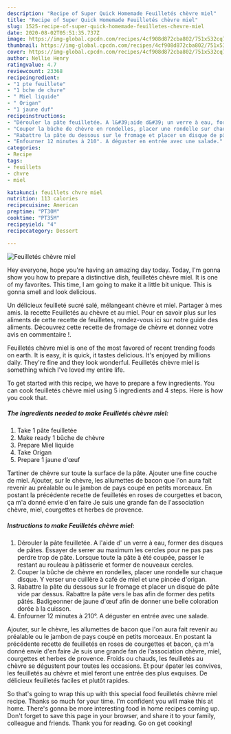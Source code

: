 ```yaml
---
description: "Recipe of Super Quick Homemade Feuilletés chèvre miel"
title: "Recipe of Super Quick Homemade Feuilletés chèvre miel"
slug: 1525-recipe-of-super-quick-homemade-feuilletes-chevre-miel
date: 2020-08-02T05:51:35.737Z
image: https://img-global.cpcdn.com/recipes/4cf908d872cba802/751x532cq70/feuilletes-chevre-miel-photo-principale-de-la-recette.jpg
thumbnail: https://img-global.cpcdn.com/recipes/4cf908d872cba802/751x532cq70/feuilletes-chevre-miel-photo-principale-de-la-recette.jpg
cover: https://img-global.cpcdn.com/recipes/4cf908d872cba802/751x532cq70/feuilletes-chevre-miel-photo-principale-de-la-recette.jpg
author: Nellie Henry
ratingvalue: 4.7
reviewcount: 23368
recipeingredient:
- "1 pte feuillete"
- "1 bche de chvre"
- " Miel liquide"
- " Origan"
- "1 jaune duf"
recipeinstructions:
- "Dérouler la pâte feuilletée. A l&#39;aide d&#39; un verre à eau, former des disques de pâtes. Essayer de serrer au maximum les cercles pour ne pas pas perdre trop de pâte. Lorsque toute la pâte à été coupée, passer le restant au rouleau à pâtisserie et former de nouveaux cercles."
- "Couper la bûche de chèvre en rondelles, placer une rondelle sur chaque disque. Y verser une cuillère à café de miel et une pincée d&#39;origan."
- "Rabattre la pâte du dessous sur le fromage et placer un disque de pâte vide par dessus. Rabattre la pâte vers le bas afin de former des petits pâtés. Badigeonner de jaune d&#39;œuf afin de donner une belle coloration dorée à la cuisson."
- "Enfourner 12 minutes à 210°. A déguster en entrée avec une salade."
categories:
- Recipe
tags:
- feuillets
- chvre
- miel

katakunci: feuillets chvre miel 
nutrition: 113 calories
recipecuisine: American
preptime: "PT30M"
cooktime: "PT35M"
recipeyield: "4"
recipecategory: Dessert

---
```



![Feuilletés chèvre miel](https://img-global.cpcdn.com/recipes/4cf908d872cba802/751x532cq70/feuilletes-chevre-miel-photo-principale-de-la-recette.jpg)

Hey everyone, hope you're having an amazing day today. Today, I'm gonna show you how to prepare a distinctive dish, feuilletés chèvre miel. It is one of my favorites. This time, I am going to make it a little bit unique. This is gonna smell and look delicious.

Un délicieux feuilleté sucré salé, mélangeant chèvre et miel. Partager à mes amis. la recette Feuilletés au chèvre et au miel. Pour en savoir plus sur les aliments de cette recette de feuilletes, rendez-vous ici sur notre guide des aliments. Découvrez cette recette de fromage de chèvre et donnez votre avis en commentaire !.

Feuilletés chèvre miel is one of the most favored of recent trending foods on earth. It is easy, it is quick, it tastes delicious. It's enjoyed by millions daily. They're fine and they look wonderful. Feuilletés chèvre miel is something which I've loved my entire life.


To get started with this recipe, we have to prepare a few ingredients. You can cook feuilletés chèvre miel using 5 ingredients and 4 steps. Here is how you cook that.

<!--inarticleads1-->

##### The ingredients needed to make Feuilletés chèvre miel:

1. Take 1 pâte feuilletée
1. Make ready 1 bûche de chèvre
1. Prepare  Miel liquide
1. Take  Origan
1. Prepare 1 jaune d&#39;œuf


Tartiner de chèvre sur toute la surface de la pâte. Ajouter une fine couche de miel. Ajouter, sur le chèvre, les allumettes de bacon que l&#39;on aura fait revenir au préalable ou le jambon de pays coupé en petits morceaux. En postant la précédente recette de feuilletés en roses de courgettes et bacon, ça m&#39;a donné envie d&#39;en faire Je suis une grande fan de l&#39;association chèvre, miel, courgettes et herbes de provence. 

<!--inarticleads2-->

##### Instructions to make Feuilletés chèvre miel:

1. Dérouler la pâte feuilletée. A l&#39;aide d&#39; un verre à eau, former des disques de pâtes. Essayer de serrer au maximum les cercles pour ne pas pas perdre trop de pâte. Lorsque toute la pâte à été coupée, passer le restant au rouleau à pâtisserie et former de nouveaux cercles.
1. Couper la bûche de chèvre en rondelles, placer une rondelle sur chaque disque. Y verser une cuillère à café de miel et une pincée d&#39;origan.
1. Rabattre la pâte du dessous sur le fromage et placer un disque de pâte vide par dessus. Rabattre la pâte vers le bas afin de former des petits pâtés. Badigeonner de jaune d&#39;œuf afin de donner une belle coloration dorée à la cuisson.
1. Enfourner 12 minutes à 210°. A déguster en entrée avec une salade.


Ajouter, sur le chèvre, les allumettes de bacon que l&#39;on aura fait revenir au préalable ou le jambon de pays coupé en petits morceaux. En postant la précédente recette de feuilletés en roses de courgettes et bacon, ça m&#39;a donné envie d&#39;en faire Je suis une grande fan de l&#39;association chèvre, miel, courgettes et herbes de provence. Froids ou chauds, les feuilletés au chèvre se dégustent pour toutes les occasions. Et pour épater les convives, les feuilletés au chèvre et miel feront une entrée des plus exquises. De délicieux feuilletés faciles et plutôt rapides. 

So that's going to wrap this up with this special food feuilletés chèvre miel recipe. Thanks so much for your time. I'm confident you will make this at home. There's gonna be more interesting food in home recipes coming up. Don't forget to save this page in your browser, and share it to your family, colleague and friends. Thank you for reading. Go on get cooking!
